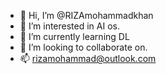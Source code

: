 - 👋 Hi, I’m @RIZAmohammadkhan
- 👀 I’m interested in AI os.
- 🌱 I’m currently learning DL
- 💞️ I’m looking to collaborate on.
- 📫 rizamohammad@outlook.com

